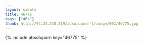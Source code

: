 ```yaml
--- 
layout: sieutv
title: 46775
tags: ["46k"]
thumb: http://94.23.248.219/absoluporn-1/image/002/46775.jpg
---
```

{% include absoluporn key="46775" %} 
